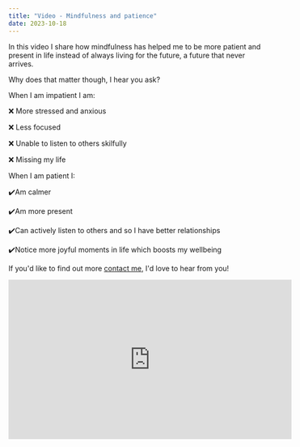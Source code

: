 ```yaml
---
title: "Video - Mindfulness and patience"
date: 2023-10-18
---
```

In this video I share how mindfulness has helped me to be more patient and present in life instead of always living for the future, a future that never arrives.

Why does that matter though, I hear you ask?

When I am impatient I am:

❌ More stressed and anxious

❌ Less focused

❌ Unable to listen to others skilfully

❌ Missing my life

When I am patient I:

✔️Am calmer 

✔️Am more present 

✔️Can actively listen to others and so I have better relationships

✔️Notice more joyful moments in life which boosts my wellbeing

If you'd like to find out more [contact me](/contact), I'd love to hear from you! 

<iframe width="560" height="315" src="https://www.youtube.com/embed/HrRyX_tVreI?si=fYiWnXZzwF-onn8Z" title="YouTube video player" frameborder="0" allow="accelerometer; autoplay; clipboard-write; encrypted-media; gyroscope; picture-in-picture; web-share" referrerpolicy="strict-origin-when-cross-origin" allowfullscreen></iframe>
